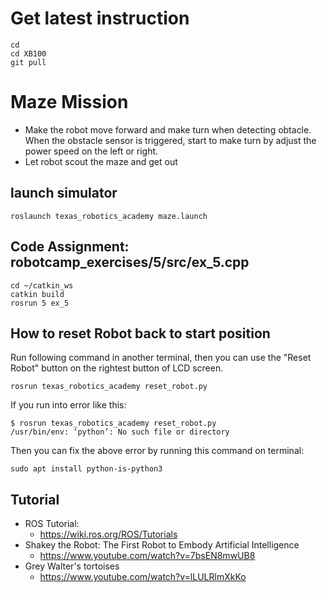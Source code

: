 # Get latest instruction 
```
cd
cd XB100
git pull
```

# Maze Mission
 * Make the robot move forward and make turn when detecting obtacle. 
   When the obstacle sensor is triggered, start to make turn by adjust the power speed on the left or right. 
 * Let robot scout the maze and get out 

## launch simulator 
```
roslaunch texas_robotics_academy maze.launch
```

## Code Assignment: robotcamp_exercises/5/src/ex_5.cpp
```
cd ~/catkin_ws
catkin build
rosrun 5 ex_5
```

## How to reset Robot back to start position
Run following command in another terminal, then you can use the "Reset Robot" button on the rightest button of LCD screen. 
```
rosrun texas_robotics_academy reset_robot.py
```
If you run into error like this:
```
$ rosrun texas_robotics_academy reset_robot.py 
/usr/bin/env: ‘python’: No such file or directory
```
Then you can fix the above error by running this command on terminal:
```
sudo apt install python-is-python3
```

## Tutorial 
* ROS Tutorial:
  * https://wiki.ros.org/ROS/Tutorials
* Shakey the Robot: The First Robot to Embody Artificial Intelligence
  * https://www.youtube.com/watch?v=7bsEN8mwUB8
* Grey Walter's tortoises
  * https://www.youtube.com/watch?v=lLULRlmXkKo
